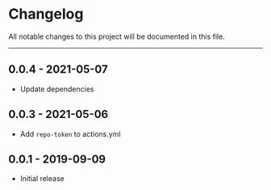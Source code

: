 # Changelog

All notable changes to this project will be documented in this file.

---

## 0.0.4 - 2021-05-07

- Update dependencies

## 0.0.3 - 2021-05-06

- Add `repo-token` to actions.yml

## 0.0.1 - 2019-09-09

- Initial release
